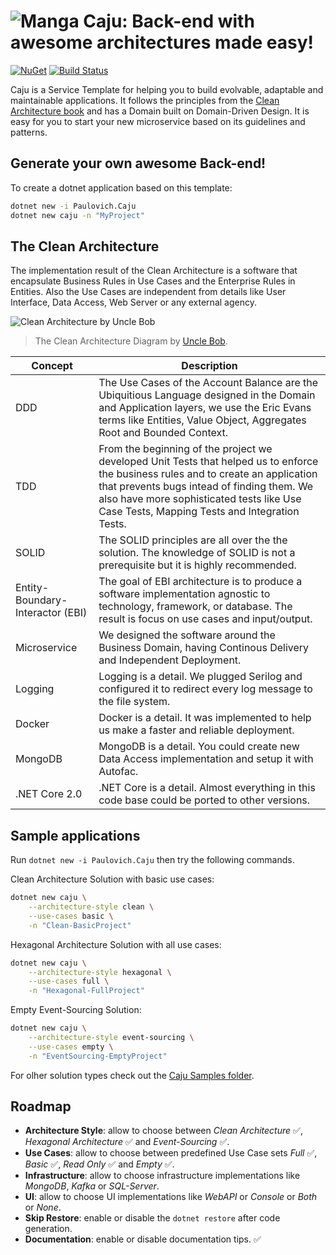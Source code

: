 ![Manga](https://raw.githubusercontent.com/ivanpaulovich/manga/master/docs/manga-icon.png) Caju: Back-end with awesome architectures made easy!
=========
<a href="https://www.nuget.org/packages/Paulovich.Caju/" rel="Paulovich.Caju">![NuGet](https://img.shields.io/nuget/v/Paulovich.Caju.svg)</a> [![Build Status](https://travis-ci.org/ivanpaulovich/caju.svg?branch=master)](https://travis-ci.org/ivanpaulovich/caju)

Caju is a Service Template for helping you to build evolvable, adaptable and maintainable applications. It follows the principles from the [Clean Architecture book](https://www.amazon.com/Clean-Architecture-Craftsmans-Software-Structure/dp/0134494164) and has a Domain built on Domain-Driven Design. It is easy for you to start your new microservice based on its guidelines and patterns.

## Generate your own awesome Back-end!

To create a dotnet application based on this template:

```sh
dotnet new -i Paulovich.Caju
dotnet new caju -n "MyProject"
```

## The Clean Architecture

The implementation result of the Clean Architecture is a software that encapsulate Business Rules in Use Cases and the Enterprise Rules in Entities. Also the Use Cases are independent from details like User Interface, Data Access, Web Server or any external agency. 

![Clean Architecture by Uncle Bob](https://raw.githubusercontent.com/ivanpaulovich/manga/master/docs/CleanArchitecture-Uncle-Bob.jpg)
> The Clean Architecture Diagram by [Uncle Bob](https://8thlight.com/blog/uncle-bob/2012/08/13/the-clean-architecture.html).

| Concept | Description |
| --- | --- |
| DDD | The Use Cases of the Account Balance are the Ubiquitious Language designed in the Domain and Application layers, we use the Eric Evans terms like Entities, Value Object, Aggregates Root and Bounded Context. |
| TDD | From the beginning of the project we developed Unit Tests that helped us to enforce the business rules and to create an application that prevents bugs intead of finding them. We also have more sophisticated tests like Use Case Tests, Mapping Tests and Integration Tests. |
| SOLID | The SOLID principles are all over the the solution. The knowledge of SOLID is not a prerequisite but it is highly recommended. |
| Entity-Boundary-Interactor (EBI) | The goal of EBI architecture is to produce a software implementation agnostic to technology, framework, or database. The result is focus on  use cases and input/output. |
| Microservice | We designed the software around the Business Domain, having Continous Delivery and Independent Deployment. |
| Logging | Logging is a detail. We plugged Serilog and configured it to redirect every log message to the file system. |
| Docker | Docker is a detail. It was implemented to help us make a faster and reliable deployment. |
| MongoDB | MongoDB is a detail. You could create new Data Access implementation and setup it with Autofac. |
| .NET Core 2.0 | .NET Core is a detail. Almost everything in this code base could be ported to other versions. |

## Sample applications

Run `dotnet new -i Paulovich.Caju` then try the following commands.

Clean Architecture Solution with basic use cases:

```sh
dotnet new caju \
	--architecture-style clean \
	--use-cases basic \
	-n "Clean-BasicProject"
```

Hexagonal Architecture Solution with all use cases:

```sh
dotnet new caju \
	--architecture-style hexagonal \
	--use-cases full \
	-n "Hexagonal-FullProject"
```

Empty Event-Sourcing Solution:

```sh
dotnet new caju \
	--architecture-style event-sourcing \
	--use-cases empty \
	-n "EventSourcing-EmptyProject"
```

For olher solution types check out the [Caju Samples folder](https://github.com/ivanpaulovich/caju/tree/master/source/Samples). 

## Roadmap

* **Architecture Style**: allow to choose between *Clean Architecture* :white_check_mark:, *Hexagonal Architecture* :white_check_mark: and *Event-Sourcing* :white_check_mark:.
* **Use Cases**: allow to choose between predefined Use Case sets *Full* :white_check_mark:, *Basic* :white_check_mark:, *Read Only* :white_check_mark: and *Empty* :white_check_mark:.	
* **Infrastructure**: allow to choose infrastructure implementations like *MongoDB*, *Kafka* or *SQL-Server*.
* **UI**: allow to choose UI implementations like *WebAPI* or *Console* or *Both* or *None*.
* **Skip Restore**: enable or disable the `dotnet restore` after code generation.
* **Documentation**: enable or disable documentation tips. :white_check_mark:
